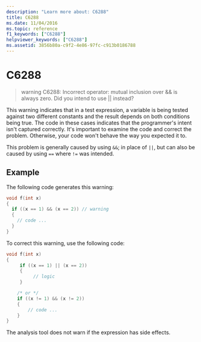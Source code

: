 ```yaml
---
description: "Learn more about: C6288"
title: C6288
ms.date: 11/04/2016
ms.topic: reference
f1_keywords: ["C6288"]
helpviewer_keywords: ["C6288"]
ms.assetid: 3856b80a-c9f2-4e86-97fc-c913b0186788
---
```

# C6288

> warning C6288: Incorrect operator: mutual inclusion over && is always zero. Did you intend to use \|\| instead?

This warning indicates that in a test expression, a variable is being tested against two different constants and the result depends on both conditions being true. The code in these cases indicates that the programmer's intent isn't captured correctly. It's important to examine the code and correct the problem. Otherwise, your code won't behave the way you expected it to.

This problem is generally caused by using `&&`; in place of `||`, but can also be caused by using `==` where `!=` was intended.

## Example

The following code generates this warning:

```cpp
void f(int x)
{
  if ((x == 1) && (x == 2)) // warning
  {
    // code ...
  }
}
```

To correct this warning, use the following code:

```cpp
void f(int x)
{
     if ((x == 1) || (x == 2))
     {
          // logic
     }

    /* or */
    if ((x != 1) && (x != 2))
    {
        // code ...
    }
}
```

The analysis tool does not warn if the expression has side effects.

